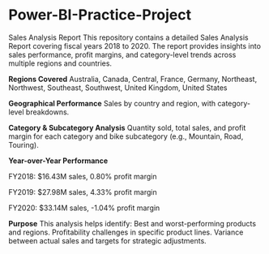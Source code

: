 # Power-BI-Practice-Project

Sales Analysis Report
This repository contains a detailed Sales Analysis Report covering fiscal years 2018 to 2020. The report provides insights into sales performance, profit margins, and category-level trends across multiple regions and countries.

**Regions Covered**
Australia, Canada, Central, France, Germany, Northeast, Northwest, Southeast, Southwest, United Kingdom, United States

**Geographical Performance**
Sales by country and region, with category-level breakdowns.

**Category & Subcategory Analysis**
Quantity sold, total sales, and profit margin for each category and bike subcategory (e.g., Mountain, Road, Touring).

**Year-over-Year Performance**

FY2018: $16.43M sales, 0.80% profit margin

FY2019: $27.98M sales, 4.33% profit margin

FY2020: $33.14M sales, -1.04% profit margin

**Purpose**
This analysis helps identify:
Best and worst-performing products and regions.
Profitability challenges in specific product lines.
Variance between actual sales and targets for strategic adjustments.
